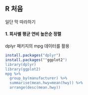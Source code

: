 ##  R 처음

일단 막 따라하기

#### 1\. 회사별 평균 연비 높은순 정렬

dplyr 패키지의 mpg 데이터를 활용

``` r
install.packages("dplyr")
install.packages(""ggplot2")
library(dplyr)
library(ggplot2)
mpg %>% 
  group_by(manufacturer) %>% 
  summarise(mean.hwy=mean(hwy)) %>% 
  arrange(desc(mean.hwy))
```
